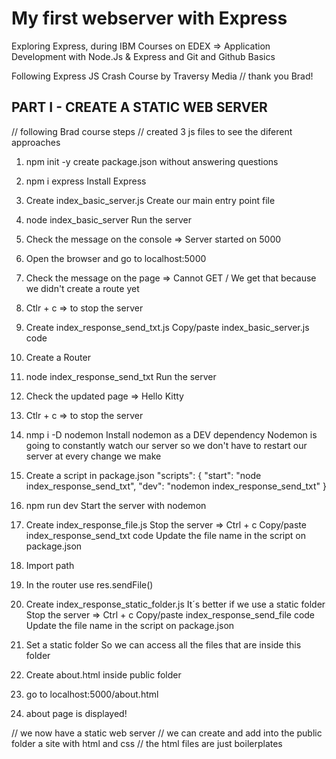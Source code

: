 # My first webserver with Express

Exploring Express, during IBM Courses on EDEX => Application Development with Node.Js & Express and Git and Github Basics

Following Express JS Crash Course by Traversy Media
// thank you Brad!

## PART I - CREATE A STATIC WEB SERVER

// following Brad course steps
// created 3 js files to see the diferent approaches

1. npm init -y
  create package.json without answering questions

2. npm i express
  Install Express

3. Create index_basic_server.js
  Create our main entry point file

4. node index_basic_server
  Run the server

5. Check the message on the console => Server started on 5000

6. Open the browser and go to localhost:5000

7. Check the message on the page => Cannot GET /
  We get that because we didn't create a route yet

8. Ctlr + c => to stop the server

9. Create index_response_send_txt.js
  Copy/paste index_basic_server.js code 

10. Create a Router

11. node index_response_send_txt
  Run the server

12. Check the updated page => Hello Kitty

13. Ctlr + c => to stop the server

14. nmp i -D nodemon
  Install nodemon as a DEV dependency
  Nodemon is going to constantly watch our server
  so we don't have to restart our server at every change we make

15. Create a script in package.json
  "scripts": {
      "start": "node index_response_send_txt",
      "dev": "nodemon index_response_send_txt"
  }

16. npm run dev
  Start the server with nodemon

17. Create index_response_file.js
  Stop the server => Ctrl + c
  Copy/paste index_response_send_txt code
  Update the file name in the script on package.json

18. Import path

19. In the router use res.sendFile()

20. Create index_response_static_folder.js
  It´s better if we use a static folder
  Stop the server => Ctrl + c
  Copy/paste index_response_send_file code
  Update the file name in the script on package.json

21. Set a static folder
  So we can access all the files that are inside this folder

22. Create about.html inside public folder

23. go to localhost:5000/about.html

24. about page is displayed!

// we now have a static web server
// we can create and add into the public folder a site with html and css
// the html files are just boilerplates
